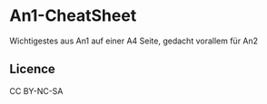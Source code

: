 # An1-CheatSheet
Wichtigestes aus An1 auf einer A4 Seite, gedacht vorallem für An2


## Licence
CC BY-NC-SA
